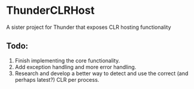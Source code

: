# ThunderCLRHost
A sister project for Thunder that exposes CLR hosting functionality

## Todo:
1. Finish implementing the core functionality.
2. Add exception handling and more error handling.
3. Research and develop a better way to detect and use the correct (and perhaps latest?) CLR per process.
